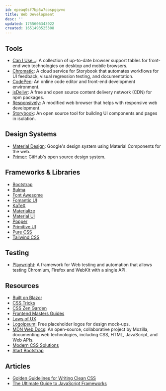 ```yaml
---
id: epeaq0sf7bp5w7cospgqvvo
title: Web Development
desc: ''
updated: 1755606343922
created: 1651493525308
---
```


## Tools

- [Can I Use...](https://caniuse.com): A collection of up-to-date browser support tables for front-end web technologies on desktop and mobile browsers.
- [Chromatic](https://www.chromatic.com): A cloud service for Storybook that automates workflows for UI feedback, visual regression testing, and documentation.
- [CodePen](https://codepen.io): An online code editor and front-end development environment.
- [jsDelivr](https://www.jsdelivr.com): A free and open source content delivery network (CDN) for npm packages.
- [Responsively](https://responsively.app): A modified web browser that helps with responsive web development.
- [Storybook](https://storybook.js.org): An open source tool for building UI components and pages in isolation.

## Design Systems

- [Material Design](https://material.io/develop/web): Google's design system using Material Components for the web.
- [Primer](https://primer.style): GitHub's open source design system.

## Frameworks & Libraries

- [Bootstrap](https://getbootstrap.com)
- [Bulma](https://bulma.io)
- [Font Awesome](https://fontawesome.com/search?m=free)
- [Fomantic UI](https://fomantic-ui.com)
- [KaTeX](https://katex.org)
- [Materialize](https://materializecss.github.io/materialize)
- [Material UI](https://mui.com)
- [Popper](https://popper.js.org)
- [Primitive UI](https://taniarascia.github.io/primitive)
- [Pure CSS](https://purecss.io)
- [Tailwind CSS](https://tailwindcss.com)

## Testing

- [Playwright](https://playwright.dev/): A framework for Web testing and automation that allows testing Chromium, Firefox and WebKit with a single API.

## Resources

- [Built on Blazor](https://builtonblazor.net)
- [CSS Tricks](https://css-tricks.com)
- [CSS Zen Garden](http://csszengarden.com)
- [Frontend Masters Guides](https://frontendmasters.com/guides)
- [Laws of UX](https://lawsofux.com)
- [Logoipsum](https://logoipsum.com): Free placeholder logos for design mock-ups.
- [MDN Web Docs](https://developer.mozilla.org): An open-source, collaborative project by Mozilla, documenting web technologies, including CSS, HTML, JavaScript, and Web APIs.
- [Modern CSS Solutions](https://moderncss.dev)
- [Start Bootstrap](https://startbootstrap.com)

## Articles

- [Golden Guidelines for Writing Clean CSS](https://www.sitepoint.com/golden-guidelines-for-writing-clean-css)
- [The Ultimate Guide to JavaScript Frameworks](https://jsreport.io/the-ultimate-guide-to-javascript-frameworks)
